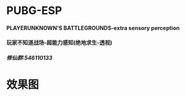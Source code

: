 # PUBG-ESP

#### PLAYERUNKNOWN'S BATTLEGROUNDS-extra sensory perception

#### 玩家不知道战场-超能力感知(绝地求生-透视)


##### 修仙群:546110133

# 效果图

<h1 align="center">
	<img src="2.png" alt="">
	<br>
	<br>
</h1>
